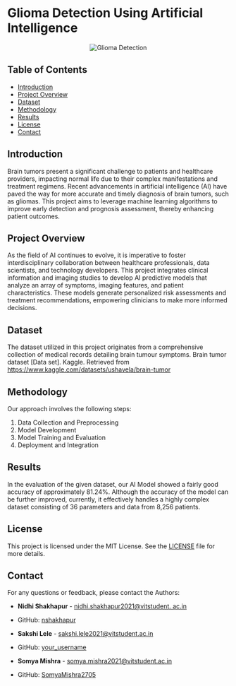 
# Glioma Detection Using Artificial Intelligence

<div align="center">
  <img src="https://github.com/nshakhapur/Glioma_Detection_Using_Artificial_Intelligence/assets/96770503/34713693-fcda-41a3-bda9-cc3d71e1d699" alt="Glioma Detection">
</div>


## Table of Contents
- [Introduction](#introduction)
- [Project Overview](#project-overview)
- [Dataset](#dataset)
- [Methodology](#methodology)
- [Results](#results)
- [License](#license)
- [Contact](#contact)

## Introduction
Brain tumors present a significant challenge to patients and healthcare providers, impacting normal life due to their complex manifestations and treatment regimens. Recent advancements in artificial intelligence (AI) have paved the way for more accurate and timely diagnosis of brain tumors, such as gliomas. This project aims to leverage machine learning algorithms to improve early detection and prognosis assessment, thereby enhancing patient outcomes.

## Project Overview
As the field of AI continues to evolve, it is imperative to foster interdisciplinary collaboration between healthcare professionals, data scientists, and technology developers. This project integrates clinical information and imaging studies to develop AI predictive models that analyze an array of symptoms, imaging features, and patient characteristics. These models generate personalized risk assessments and treatment recommendations, empowering clinicians to make more informed decisions.

## Dataset
The dataset utilized in this project originates from a comprehensive collection of medical records detailing brain tumour symptoms. Brain tumor dataset [Data set]. Kaggle. Retrieved from https://www.kaggle.com/datasets/ushavela/brain-tumor

## Methodology
Our approach involves the following steps:
1. Data Collection and Preprocessing
2. Model Development
3. Model Training and Evaluation
4. Deployment and Integration

## Results
In the evaluation of the given dataset, our AI Model showed a fairly good accuracy of approximately 81.24%. Although the accuracy of the model can be further improved, currently, it effectively handles a highly complex dataset consisting of 36 parameters and data from 8,256 patients.

## License
This project is licensed under the MIT License. See the [LICENSE](path_to_license) file for more details.

## Contact
For any questions or feedback, please contact the Authors:
- **Nidhi Shakhapur** - [nidhi.shakhapur2021@vitstudent. ac.in](mailto:nidhi.shakhapur2021@vitstudent.ac.in)
- GitHub: [nshakhapur](https://github.com/nshakhapur)

- **Sakshi Lele** - [sakshi.lele2021@vitstudent.ac.in](mailto:sakshi.lele2021@vitstudent.ac.in)
- GitHub: [your_username](https://github.com/your_username)

- **Somya Mishra** - [somya.mishra2021@vitstudent.ac.in](mailto:somya.mishra2021@vitstudent.ac.in)
- GitHub: [SomyaMishra2705](https://github.com/SomyaMishra2705)


